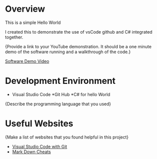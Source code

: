 # Overview
This is a simple Hello World

I created this to demonstrate the use of vsCode github and C# integrated together. 

{Provide a link to your YouTube demonstration.  It should be a one minute demo of the software running and a walkthrough of the code.}

[Software Demo Video](http://youtube.link.goes.here)

# Development Environment

* Visual Studio Code
*Git Hub
*C# for hello World

{Describe the programming language that you used}

# Useful Websites

{Make a list of websites that you found helpful in this project}
* [Visual Studio Code with Git](https://code.visualstudio.com/docs/sourcecontrol/overview)
* [Mark Down Cheats](https://www.markdownguide.org/cheat-sheet/)